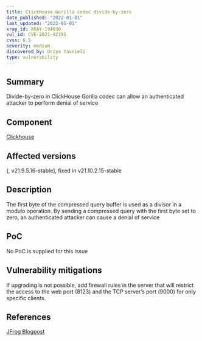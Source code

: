 ```yaml
---
title: ClickHouse Gorilla codec divide-by-zero
date_published: "2022-01-01"
last_updated: "2022-01-01"
xray_id: XRAY-194030
vul_id: CVE-2021-42391
cvss: 6.5
severity: medium
discovered_by: Uriya Yavnieli
type: vulnerability
---
```

## Summary
Divide-by-zero in ClickHouse Gorilla codec can allow an authenticated attacker to perform denial of service

## Component

[Clickhouse](https://clickhouse.com/)

## Affected versions

(, v21.9.5.16-stable], fixed in v21.10.2.15-stable

## Description

The first byte of the compressed query buffer is used as a divisor in a modulo operation. By sending a compressed query with the first byte set to zero, an authenticated attacker can cause a denial of service

## PoC

No PoC is supplied for this issue

## Vulnerability mitigations

If upgrading is not possible, add firewall rules in the server that will restrict the access to the web port (8123) and the TCP server’s port (9000) for only specific clients.

## References

[JFrog Blogpost](TBA)
